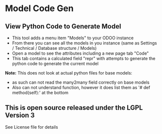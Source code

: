 Model Code Gen
==============

View Python Code to Generate Model
----------------------------------

- This tool adds a menu item "Models" to your ODOO instance
- From there you can see all the models in you instance (same as Settings / Technical / Database structure / Models)
- Open a model to see the attributes including a new page tab "Code"
- This tab contains a calculated field "repr" with attempts to generate the python code to generate the current model

**Note:** This does not look at actual python files for base models:

- as such can not read the many2many field correctly on base models
- Also can not understand function, however it does list them as '# def method(self):' at the bottom

This is open source released under the LGPL Version 3
-----------------------------------------------------
See License file for details